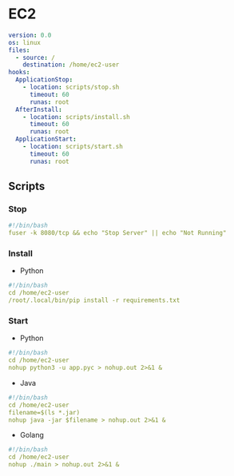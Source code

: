 # EC2
``` yaml title="appspec.yml"
version: 0.0
os: linux
files:
  - source: /
    destination: /home/ec2-user
hooks:
  ApplicationStop:
    - location: scripts/stop.sh
      timeout: 60
      runas: root
  AfterInstall:
    - location: scripts/install.sh
      timeout: 60
      runas: root
  ApplicationStart:
    - location: scripts/start.sh
      timeout: 60
      runas: root
```
## Scripts
### Stop
``` yaml title="stop.sh"
#!/bin/bash
fuser -k 8080/tcp && echo "Stop Server" || echo "Not Running"
```
### Install
- Python
``` yaml title="install.sh"
#!/bin/bash
cd /home/ec2-user
/root/.local/bin/pip install -r requirements.txt
```
### Start
- Python
``` yaml title="start.sh"
#!/bin/bash
cd /home/ec2-user
nohup python3 -u app.pyc > nohup.out 2>&1 &
```
- Java
``` yaml title="start.sh"
#!/bin/bash
cd /home/ec2-user
filename=$(ls *.jar)
nohup java -jar $filename > nohup.out 2>&1 &
```
- Golang
``` yaml title="start.sh"
#!/bin/bash
cd /home/ec2-user
nohup ./main > nohup.out 2>&1 &
```